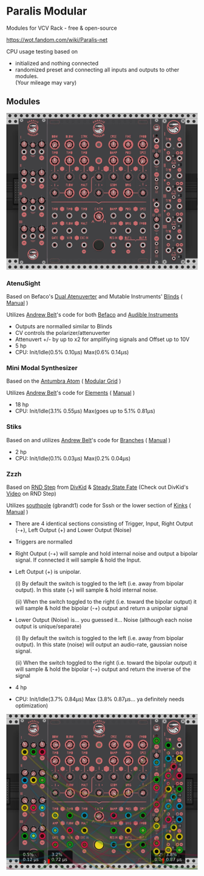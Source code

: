 # Paralis Modular

Modules for VCV Rack - free & open-source

https://wot.fandom.com/wiki/Paralis-net

CPU usage testing based on 
- initialized and nothing connected 
- randomized preset and connecting all inputs and outputs to other modules.
<br>(Your mileage may vary)

## Modules

![Paralis Modular Collection July 2020](https://raw.githubusercontent.com/PaeiChe/Paralis-Modular/master/Paralis%20Modular%20July%202020%20V1.JPG)

### AtenuSight
Based on Befaco's [Dual Atenuverter](https://www.befaco.org/dual-atenuverter/) and Mutable Instruments' [Blinds](https://mutable-instruments.net/modules/blinds) ( [Manual](https://mutable-instruments.net/modules/blinds/manual/) )

Utilizes [Andrew Belt](https://github.com/VCVRack)'s code for both [Befaco](https://github.com/VCVRack/Befaco) and [Audible Instruments](https://github.com/VCVRack/AudibleInstruments) 

- Outputs are normalled similar to Blinds
- CV controls the polarizer/attenuverter
- Attenuvert +/- by up to x2 for amplifiying signals and Offset up to 10V 
- 5 hp
- CPU: Init/Idle(0.5% 0.10µs) Max(0.6% 0.14µs) 

### Mini Modal Synthesizer
Based on the [Antumbra Atom](https://www.antumbra.eu/redesign/atom) ( [Modular Grid](https://www.modulargrid.net/e/antumbra-atom) )

Utilizes [Andrew Belt](https://github.com/VCVRack/AudibleInstruments)'s code for [Elements](https://mutable-instruments.net/modules/elements) ( [Manual](https://mutable-instruments.net/modules/elements/manual/) )

- 18 hp
- CPU: Init/Idle(3.1% 0.55µs) Max(goes up to 5.1% 0.81µs) 

### Stiks
Based on and utilizes [Andrew Belt](https://github.com/VCVRack/AudibleInstruments)'s code for [Branches](https://mutable-instruments.net/modules/branches) ( [Manual](https://mutable-instruments.net/modules/branches/manual/) )

- 2 hp
- CPU: Init/Idle(0.1% 0.03µs) Max(0.2% 0.04µs)

### Zzzh
Based on [RND Step](https://divkidvideo.com/rnd-step-the-third-divkid-eurorack-module/) from [DivKid](https://www.youtube.com/channel/UC1zIiKvJIi7aYl2N68pWF8g) & [Steady State Fate](http://www.steadystatefate.com/) (Check out DivKid's [Video](https://www.youtube.com/watch?v=hlcXvCN80jU) on RND Step)

Utilizes [southpole](https://github.com/gbrandt1/southpole-vcvrack) (gbrandt1) code for Sssh  or the lower section of [Kinks](https://mutable-instruments.net/modules/kinks) ( [Manual](https://mutable-instruments.net/modules/kinks/manual/) )

- There are 4 identical sections consisting of Trigger, Input, Right Output (-+), Left Output (+) and Lower Output (Noise)

- Triggers are normalled

- Right Output (-+) will sample and hold internal noise and output a bipolar signal. If connected it will sample & hold the Input.

- Left Output (+) is unipolar. 
  
    (i) By default the switch is toggled to the left (i.e. away from bipolar output). In this state (+) will sample & hold internal noise.
    
    (ii) When the switch toggled to the right (i.e. toward the bipolar output) it will sample & hold the bipolar (-+) output and return a unipolar signal

- Lower Output (Noise) is... you guessed it... Noise (although each noise output is unique/separate)

    (i) By default the switch is toggled to the left (i.e. away from bipolar output). In this state (noise) will output an audio-rate, gaussian noise signal.
  
    (ii) When the switch toggled to the right (i.e. toward the bipolar output) it will sample & hold the bipolar (-+) output and return the inverse of the signal
  
 - 4 hp
 
 - CPU: Init/Idle(3.7% 0.84µs) Max (3.8% 0.87µs... ya definitely needs optimization)
 
 ![Paralis Modular Collection July 2020 patched](https://raw.githubusercontent.com/PaeiChe/Paralis-Modular/master/Paralis%20Modular%20July%202020%20V1%20patched.JPG)

